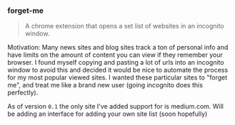 ### forget-me

> A chrome extension that opens a set list of websites in an incognito window.

Motivation: Many news sites and blog sites track a ton of personal info and have limits on the amount of content you can view if they remember your browser. I found myself copying and pasting a lot of urls into an incognito window to avoid this and decided it would be nice to automate the process for my most popular viewed sites. I wanted these particular sites to "forget me", and treat me like a brand new user (going incognito does this perfectly).

As of version `0.1` the only site I've added support for is medium.com. Will be adding an interface for adding your own site list (soon hopefully)
